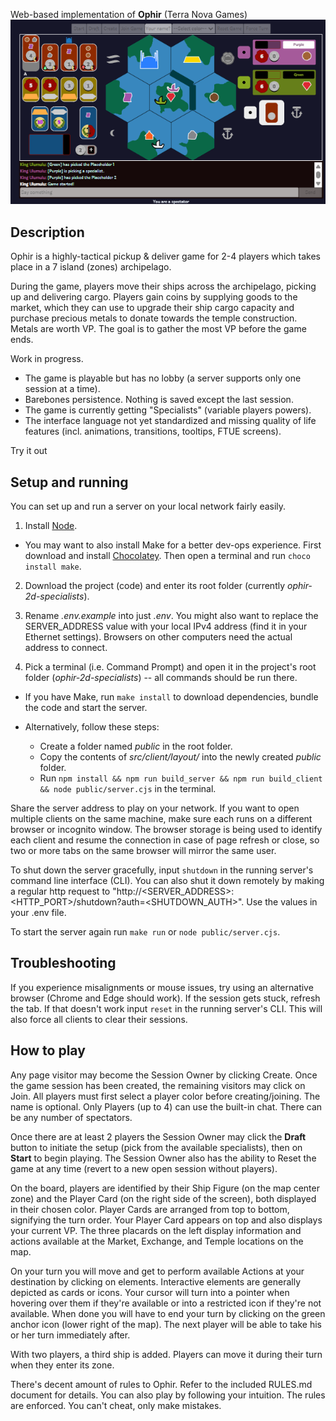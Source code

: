 Web-based implementation of **Ophir** (Terra Nova Games)
![3 Player game sample](./sample-screenshot.png)

## Description
Ophir is a highly-tactical pickup & deliver game for 2-4 players which takes place in a 7 island (zones) archipelago.

During the game, players move their ships across the archipelago, picking up and delivering cargo. Players gain coins by supplying goods to the market, which they can use to upgrade their ship cargo capacity and purchase precious metals to donate towards the temple construction. Metals are worth VP. The goal is to gather the most VP before the game ends.

Work in progress.

- The game is playable but has no lobby (a server supports only one session at a time).
- Barebones persistence. Nothing is saved except the last session.
- The game is currently getting "Specialists" (variable players powers).
- The interface language not yet standardized and missing quality of life features (incl. animations, transitions, tooltips, FTUE screens).

Try it out

## Setup and running
You can set up and run a server on your local network fairly easily.

1. Install [Node](https://nodejs.org/en/download/package-manager).
 - You may want to also install Make for a better dev-ops experience. First download and install [Chocolatey](https://docs.chocolatey.org/en-us/chocolatey-components-dependencies-and-support-lifecycle/#supported-windows-versions). Then open a terminal and run `choco install make`.

2. Download the project (code) and enter its root folder (currently *ophir-2d-specialists*).

3. Rename *.env.example* into just *.env*. You might also want to replace the SERVER_ADDRESS value with your local IPv4 address (find it in your Ethernet settings). Browsers on other computers need the actual address to connect.

4. Pick a terminal (i.e. Command Prompt) and open it in the project's root folder (*ophir-2d-specialists*) -- all commands should be run there.

 - If you have Make, run `make install` to download dependencies, bundle the code and start the server.

 - Alternatively, follow these steps:
    - Create a folder named *public* in the root folder.
    - Copy the contents of *src/client/layout/* into the newly created *public* folder.
    - Run `npm install && npm run build_server && npm run build_client && node public/server.cjs` in the terminal.

Share the server address to play on your network. If you want to open multiple clients on the same machine, make sure each runs on a different browser or incognito window. The browser storage is being used to identify each client and resume the connection in case of page refresh or close, so two or more tabs on the same browser will mirror the same user.

To shut down the server gracefully, input `shutdown` in the running server's command line interface (CLI).
You can also shut it down remotely by making a regular http request to "http://<SERVER_ADDRESS>:<HTTP_PORT>/shutdown?auth=<SHUTDOWN_AUTH>". Use the values in your .env file.

To start the server again run `make run` or `node public/server.cjs`.

## Troubleshooting
If you experience misalignments or mouse issues, try using an alternative browser (Chrome and Edge should work).
If the session gets stuck, refresh the tab.
If that doesn't work input `reset` in the running server's CLI. This will also force all clients to clear their sessions.

## How to play

 Any page visitor may become the Session Owner by clicking Create. Once the game session has been created, the remaining visitors may click on Join. All players must first select a player color before creating/joining. The name is optional. Only Players (up to 4) can use the built-in chat. There can be any number of spectators.

 Once there are at least 2 players the Session Owner may click the **Draft** button to initiate the setup (pick from the available specialists), then on **Start** to begin playing. The Session Owner also has the ability to Reset the game at any time (revert to a new open session without players).

 On the board, players are identified by their Ship Figure (on the map center zone) and the Player Card (on the right side of the screen), both displayed in their chosen color. Player Cards are arranged from top to bottom, signifying the turn order. Your Player Card appears on top and also displays your current VP. The three placards on the left display information and actions available at the Market, Exchange, and Temple locations on the map.

 On your turn you will move and get to perform available Actions at your destination by clicking on elements. Interactive elements are generally depicted as cards or icons. Your cursor will turn into a pointer when hovering over them if they're available or into a restricted icon if they're not available. When done you will have to end your turn by clicking on the green anchor icon (lower right of the map). The next player will be able to take his or her turn immediately after.

 With two players, a third ship is added. Players can move it during their turn when they enter its zone.

 There's decent amount of rules to Ophir. Refer to the included RULES.md document for details. You can also play by following your intuition. The rules are enforced. You can't cheat, only make mistakes.

